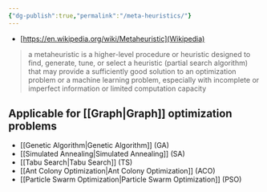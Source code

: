 ```yaml
---
{"dg-publish":true,"permalink":"/meta-heuristics/"}
---
```


- [https://en.wikipedia.org/wiki/Metaheuristic](Wikipedia)

>a metaheuristic is a higher-level procedure or heuristic designed to find, generate, tune, or select a heuristic (partial search algorithm) that may provide a sufficiently good solution to an optimization problem or a machine learning problem, especially with incomplete or imperfect information or limited computation capacity

## Applicable for [[Graph\|Graph]] optimization problems

- [[Genetic Algorithm\|Genetic Algorithm]] (GA)
- [[Simulated Annealing\|Simulated Annealing]] (SA)
- [[Tabu Search\|Tabu Search]] (TS)
- [[Ant Colony Optimization\|Ant Colony Optimization]] (ACO)
- [[Particle Swarm Optimization\|Particle Swarm Optimization]] (PSO)